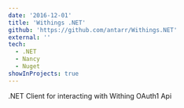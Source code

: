 ```yaml
---
date: '2016-12-01'
title: 'Withings .NET'
github: 'https://github.com/antarr/Withings.NET'
external: ''
tech:
  - .NET
  - Nancy
  - Nuget
showInProjects: true
---
```


.NET Client for interacting with Withing OAuth1 Api
